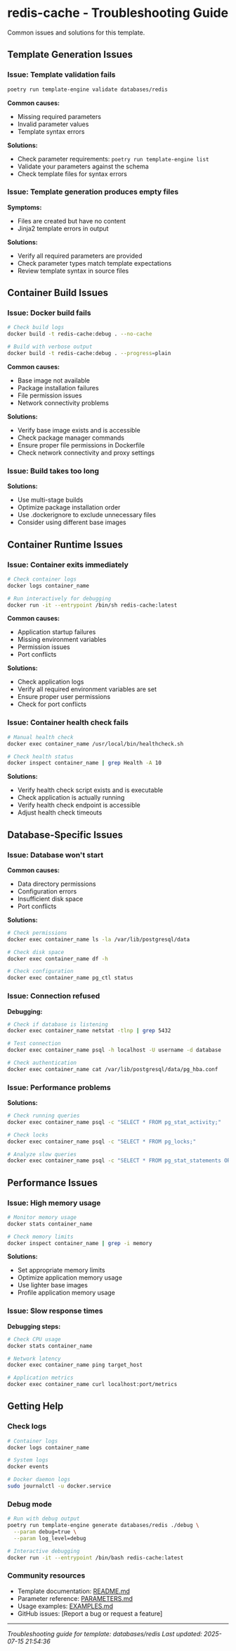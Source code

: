 # redis-cache - Troubleshooting Guide

Common issues and solutions for this template.

## Template Generation Issues

### Issue: Template validation fails

```bash
poetry run template-engine validate databases/redis
```

**Common causes:**

- Missing required parameters
- Invalid parameter values
- Template syntax errors

**Solutions:**

- Check parameter requirements: `poetry run template-engine list`
- Validate your parameters against the schema
- Check template files for syntax errors

### Issue: Template generation produces empty files

**Symptoms:**

- Files are created but have no content
- Jinja2 template errors in output

**Solutions:**

- Verify all required parameters are provided
- Check parameter types match template expectations
- Review template syntax in source files

## Container Build Issues

### Issue: Docker build fails

```bash
# Check build logs
docker build -t redis-cache:debug . --no-cache

# Build with verbose output
docker build -t redis-cache:debug . --progress=plain
```

**Common causes:**

- Base image not available
- Package installation failures
- File permission issues
- Network connectivity problems

**Solutions:**

- Verify base image exists and is accessible
- Check package manager commands
- Ensure proper file permissions in Dockerfile
- Check network connectivity and proxy settings

### Issue: Build takes too long

**Solutions:**

- Use multi-stage builds
- Optimize package installation order
- Use .dockerignore to exclude unnecessary files
- Consider using different base images

## Container Runtime Issues

### Issue: Container exits immediately

```bash
# Check container logs
docker logs container_name

# Run interactively for debugging
docker run -it --entrypoint /bin/sh redis-cache:latest
```

**Common causes:**

- Application startup failures
- Missing environment variables
- Permission issues
- Port conflicts

**Solutions:**

- Check application logs
- Verify all required environment variables are set
- Ensure proper user permissions
- Check for port conflicts

### Issue: Container health check fails

```bash
# Manual health check
docker exec container_name /usr/local/bin/healthcheck.sh

# Check health status
docker inspect container_name | grep Health -A 10
```

**Solutions:**

- Verify health check script exists and is executable
- Check application is actually running
- Verify health check endpoint is accessible
- Adjust health check timeouts

## Database-Specific Issues

### Issue: Database won't start

**Common causes:**

- Data directory permissions
- Configuration errors
- Insufficient disk space
- Port conflicts

**Solutions:**

```bash
# Check permissions
docker exec container_name ls -la /var/lib/postgresql/data

# Check disk space
docker exec container_name df -h

# Check configuration
docker exec container_name pg_ctl status
```

### Issue: Connection refused

**Debugging:**

```bash
# Check if database is listening
docker exec container_name netstat -tlnp | grep 5432

# Test connection
docker exec container_name psql -h localhost -U username -d database

# Check authentication
docker exec container_name cat /var/lib/postgresql/data/pg_hba.conf
```

### Issue: Performance problems

**Solutions:**

```bash
# Check running queries
docker exec container_name psql -c "SELECT * FROM pg_stat_activity;"

# Check locks
docker exec container_name psql -c "SELECT * FROM pg_locks;"

# Analyze slow queries
docker exec container_name psql -c "SELECT * FROM pg_stat_statements ORDER BY total_time DESC;"
```

## Performance Issues

### Issue: High memory usage

```bash
# Monitor memory usage
docker stats container_name

# Check memory limits
docker inspect container_name | grep -i memory
```

**Solutions:**

- Set appropriate memory limits
- Optimize application memory usage
- Use lighter base images
- Profile application memory usage

### Issue: Slow response times

**Debugging steps:**

```bash
# Check CPU usage
docker stats container_name

# Network latency
docker exec container_name ping target_host

# Application metrics
docker exec container_name curl localhost:port/metrics
```

## Getting Help

### Check logs

```bash
# Container logs
docker logs container_name

# System logs
docker events

# Docker daemon logs
sudo journalctl -u docker.service
```

### Debug mode

```bash
# Run with debug output
poetry run template-engine generate databases/redis ./debug \
  --param debug=true \
  --param log_level=debug

# Interactive debugging
docker run -it --entrypoint /bin/bash redis-cache:latest
```

### Community resources

- Template documentation: [README.md](README.md)
- Parameter reference: [PARAMETERS.md](PARAMETERS.md)
- Usage examples: [EXAMPLES.md](EXAMPLES.md)
- GitHub issues: [Report a bug or request a feature]

---

_Troubleshooting guide for template: databases/redis_
_Last updated: 2025-07-15 21:54:36_
